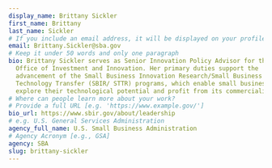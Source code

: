 ```yaml
---
display_name: Brittany Sickler
first_name: Brittany
last_name: Sickler
# If you include an email address, it will be displayed on your profile page
email: Brittany.Sickler@sba.gov
# Keep it under 50 words and only one paragraph
bio: Brittany Sickler serves as Senior Innovation Policy Advisor for the SBA’s
  Office of Investment and Innovation. Her primary duties support the
  advancement of the Small Business Innovation Research/Small Business
  Technology Transfer (SBIR/ STTR) programs, which enable small businesses to
  explore their technological potential and profit from its commercialization.
# Where can people learn more about your work?
# Provide a full URL [e.g. 'https://www.example.gov/']
bio_url: https://www.sbir.gov/about/leadership
# e.g. U.S. General Services Administration
agency_full_name: U.S. Small Business Administration
# Agency Acronym [e.g., GSA]
agency: SBA
slug: brittany-sickler
---
```

